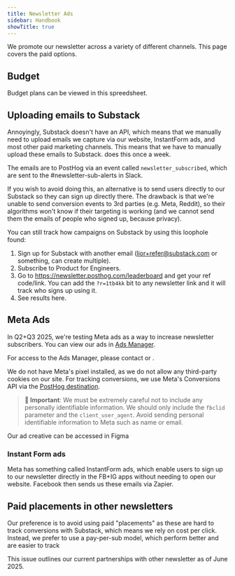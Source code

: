 ```yaml
---
title: Newsletter Ads
sidebar: Handbook
showTitle: true
---
```


We promote our newsletter across a variety of different channels. This page covers the paid options.

## Budget

Budget plans can be viewed in this <PrivateLink url="https://docs.google.com/spreadsheets/d/1MmNUd9fFlZM3-SDk-HQ9cOmBY8XtqT7F97JFOAehxh8/edit?gid=860081018#gid=860081018">spreedsheet</PrivateLink>.

## Uploading emails to Substack

Annoyingly, Substack doesn't have an API, which means that we manually need to upload emails we capture via our website, InstantForm ads, and most other paid marketing channels. This means that we have to manually upload these emails to Substack.  <TeamMember name="Andy Vandervell" photo /> does this once a week.

The emails are to PostHog via an event called `newsletter_subscribed`, which are sent to the <PrivateLink url="https://posthog.slack.com/archives/C06V4CW0ZC3">#newsletter-sub-alerts</PrivateLink> in Slack.

If you wish to avoid doing this, an alternative is to send users directly to our Substack so they can sign up directly there. The drawback is that we're unable to send conversion events to 3rd parties (e.g. Meta, Reddit), so their algorithms won't know if their targeting is working (and we cannot send them the emails of people who signed up, because privacy).

You can still track how campaigns on Substack by using this loophole <TeamMember name="Ian Vanagas" photo /> found:

1. Sign up for Substack with another email (lior+refer@substack.com or something, can create multiple).
2. Subscribe to Product for Engineers.
3. Go to https://newsletter.posthog.com/leaderboard and get your ref code/link. You can add the `?r=1tb4kk` bit to any newsletter link and it will track who signs up using it.
4. See results <PrivateLink url="https://newsletter.posthog.com/publish/stats/reader-sharing">here</PrivateLink>.

## Meta Ads

In Q2+Q3 2025, we're testing Meta ads as a way to increase newsletter subscribers. You can view our ads in [Ads Manager](https://adsmanager.facebook.com/adsmanager/manage/campaigns?nav_entry_point=lep_237&nav_source=unknown&global_scope_id=643559792019437&business_id=643559792019437&act=1028028472241792&redirect_session_id=0302e4c2-f5ff-4150-92af-95821305a344&ads_manager_read_regions=true#).

For access to the Ads Manager, please contact <TeamMember name="Lior Neu-ner" /> or <TeamMember name="Brian Young" />.

We do not have Meta's pixel installed, as we do not allow any third-party cookies on our site. For tracking conversions, we use Meta's Conversions API via the [PostHog destination](https://us.posthog.com/project/2/functions/0196edd0-6d74-0000-636b-5f69c8e7e9f5). 

> **🚨 Important**: We must be extremely careful not to include any personally identifiable information. We should only include the `fbclid` parameter and the `client_user_agent`. Avoid sending personal identifiable information to Meta such as name or email.

Our ad creative can be accessed in <PrivateLink url="https://www.figma.com/design/CLj2U34xpNiHuZRo73GJPm/posthog.com?node-id=17915-50&t=9Wn8U6aWkxf2ZVry-1">Figma</PrivateLink>

### Instant Form ads

Meta has something called InstantForm ads, which enable users to sign up to our newsletter directly in the FB+IG apps without needing to open our website. Facebook then sends us these emails via <PrivateLink url="https://zapier.com/editor/304264592/published">Zapier</PrivateLink>.

## Paid placements in other newsletters

Our preference is to avoid using paid "placements" as these are hard to track conversions with Substack, which means we rely on cost per click. Instead, we prefer to use a pay-per-sub model, which perform better and are easier to track

This <PrivateLink url="https://github.com/issues/assigned?issue=PostHog%7Ccompany-internal%7C2017">issue</PrivateLink> outlines our current partnerships with other newsletter as of June 2025.